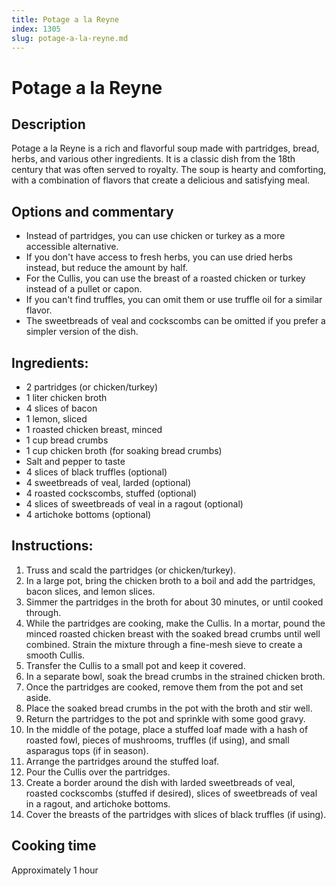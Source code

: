 ```yaml
---
title: Potage a la Reyne
index: 1305
slug: potage-a-la-reyne.md
---
```


# Potage a la Reyne

## Description
Potage a la Reyne is a rich and flavorful soup made with partridges, bread, herbs, and various other ingredients. It is a classic dish from the 18th century that was often served to royalty. The soup is hearty and comforting, with a combination of flavors that create a delicious and satisfying meal.

## Options and commentary
- Instead of partridges, you can use chicken or turkey as a more accessible alternative.
- If you don't have access to fresh herbs, you can use dried herbs instead, but reduce the amount by half.
- For the Cullis, you can use the breast of a roasted chicken or turkey instead of a pullet or capon.
- If you can't find truffles, you can omit them or use truffle oil for a similar flavor.
- The sweetbreads of veal and cockscombs can be omitted if you prefer a simpler version of the dish.

## Ingredients:
- 2 partridges (or chicken/turkey)
- 1 liter chicken broth
- 4 slices of bacon
- 1 lemon, sliced
- 1 roasted chicken breast, minced
- 1 cup bread crumbs
- 1 cup chicken broth (for soaking bread crumbs)
- Salt and pepper to taste
- 4 slices of black truffles (optional)
- 4 sweetbreads of veal, larded (optional)
- 4 roasted cockscombs, stuffed (optional)
- 4 slices of sweetbreads of veal in a ragout (optional)
- 4 artichoke bottoms (optional)

## Instructions:
1. Truss and scald the partridges (or chicken/turkey). 
2. In a large pot, bring the chicken broth to a boil and add the partridges, bacon slices, and lemon slices. 
3. Simmer the partridges in the broth for about 30 minutes, or until cooked through. 
4. While the partridges are cooking, make the Cullis. In a mortar, pound the minced roasted chicken breast with the soaked bread crumbs until well combined. Strain the mixture through a fine-mesh sieve to create a smooth Cullis. 
5. Transfer the Cullis to a small pot and keep it covered. 
6. In a separate bowl, soak the bread crumbs in the strained chicken broth. 
7. Once the partridges are cooked, remove them from the pot and set aside. 
8. Place the soaked bread crumbs in the pot with the broth and stir well. 
9. Return the partridges to the pot and sprinkle with some good gravy. 
10. In the middle of the potage, place a stuffed loaf made with a hash of roasted fowl, pieces of mushrooms, truffles (if using), and small asparagus tops (if in season). 
11. Arrange the partridges around the stuffed loaf. 
12. Pour the Cullis over the partridges. 
13. Create a border around the dish with larded sweetbreads of veal, roasted cockscombs (stuffed if desired), slices of sweetbreads of veal in a ragout, and artichoke bottoms. 
14. Cover the breasts of the partridges with slices of black truffles (if using). 

## Cooking time
Approximately 1 hour